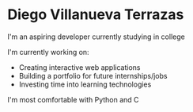 # Diego Villanueva Terrazas
I'm an aspiring developer currently studying in college

I'm currently working on:
- Creating interactive web applications
- Building a portfolio for future internships/jobs
- Investing time into learning technologies

I'm most comfortable with Python and C
<!---
Jay-DVT/Jay-DVT is a ✨ special ✨ repository because its `README.md` (this file) appears on your GitHub profile.
You can click the Preview link to take a look at your changes.
--->
